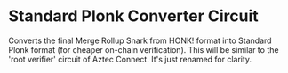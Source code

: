 # Standard Plonk Converter Circuit

Converts the final Merge Rollup Snark from HONK! format into Standard Plonk format (for cheaper on-chain verification).
This will be similar to the 'root verifier' circuit of Aztec Connect. It's just renamed for clarity.